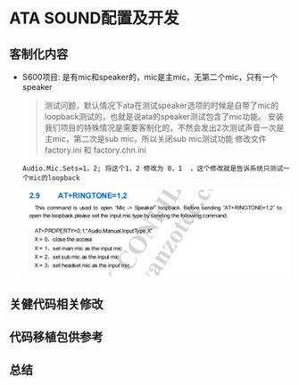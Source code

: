 # ATA SOUND配置及开发

## 客制化内容

- S600项目: 是有mic和speaker的，mic是主mic，无第二个mic，只有一个speaker
  > 测试问题，默认情况下ata在测试speaker选项的时候是自带了mic的loopback测试的，也就是说ata的speaker测试包含了mic功能。
  > 安装我们项目的特殊情况是需要客制化的，不然会发出2次测试声音一次是主mic，第二次是sub mic，所以关闭sub mic测试功能
  > 修改文件factory.ini 和 factory.chn.ini

  ```code
  Audio.Mic.Sets=1，2; 将这个1，2 修改为 0，1  ，这个修改就是告诉系统只测试一个mic的loopback

  ```

  ![ata_audio01.png](./img/ata_audio01.png)

## 关健代码相关修改

## 代码移植包供参考

## 总结
